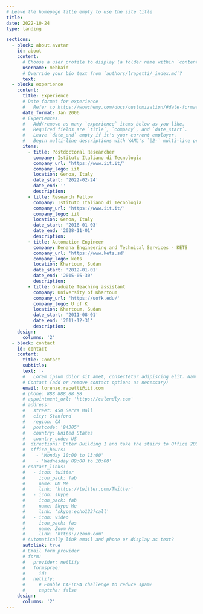 ```yaml
---
# Leave the homepage title empty to use the site title
title:
date: 2022-10-24
type: landing

sections:
  - block: about.avatar
    id: about
    content:
      # Choose a user profile to display (a folder name within `content/authors/`)
      username: mebbaid
      # Override your bio text from `authors/lrapetti/_index.md`?
      text:
  - block: experience
    content:
      title: Experience
      # Date format for experience
      #   Refer to https://wowchemy.com/docs/customization/#date-format
      date_format: Jan 2006
      # Experiences.
      #   Add/remove as many `experience` items below as you like.
      #   Required fields are `title`, `company`, and `date_start`.
      #   Leave `date_end` empty if it's your current employer.
      #   Begin multi-line descriptions with YAML's `|2-` multi-line prefix.
      items:
        - title: Postdoctoral Researcher
          company: Istituto Italiano di Tecnologia
          company_url: 'https://www.iit.it/'
          company_logo: iit
          location: Genoa, Italy
          date_start: '2022-02-24'
          date_end: ''
          description:
        - title: Research Fellow
          company: Istituto Italiano di Tecnologia
          company_url: 'https://www.iit.it/'
          company_logo: iit
          location: Genoa, Italy
          date_start: '2018-01-03'
          date_end: '2028-11-01'
          description:
        - title: Automation Engineer
          company: Kenana Engineering and Technical Services - KETS
          company_url: 'https://www.kets.sd'
          company_logo: kets
          location: Khartoum, Sudan
          date_start: '2012-01-01'
          date_end: '2015-05-30'
          description:
        - title: Graduate Teaching assistant
          company: University of Khartoum
          company_url: 'https://uofk.edu/'
          company_logo: U of K
          location: Khartoum, Sudan
          date_start: '2011-08-01'
          date_end: '2011-12-31'
          description:
    design:
      columns: '2'
  - block: contact
    id: contact
    content:
      title: Contact
      subtitle:
      text: |-
      #   Lorem ipsum dolor sit amet, consectetur adipiscing elit. Nam mi diam, venenatis ut magna et, vehicula efficitur enim.
      # Contact (add or remove contact options as necessary)
      email: lorenzo.rapetti@iit.com
      # phone: 888 888 88 88
      # appointment_url: 'https://calendly.com'
      # address:
      #   street: 450 Serra Mall
      #   city: Stanford
      #   region: CA
      #   postcode: '94305'
      #   country: United States
      #   country_code: US
      #  directions: Enter Building 1 and take the stairs to Office 200 on Floor 2
      #  office_hours:
      #    - 'Monday 10:00 to 13:00'
      #    - 'Wednesday 09:00 to 10:00'
      # contact_links:
      #   - icon: twitter
      #     icon_pack: fab
      #     name: DM Me
      #     link: 'https://twitter.com/Twitter'
      #   - icon: skype
      #     icon_pack: fab
      #     name: Skype Me
      #     link: 'skype:echo123?call'
      #   - icon: video
      #     icon_pack: fas
      #     name: Zoom Me
      #     link: 'https://zoom.com'
      # Automatically link email and phone or display as text?
      autolink: true
      # Email form provider
      # form:
      #   provider: netlify
      #   formspree:
      #     id:
      #   netlify:
      #     # Enable CAPTCHA challenge to reduce spam?
      #     captcha: false
    design:
      columns: '2'
---
```


